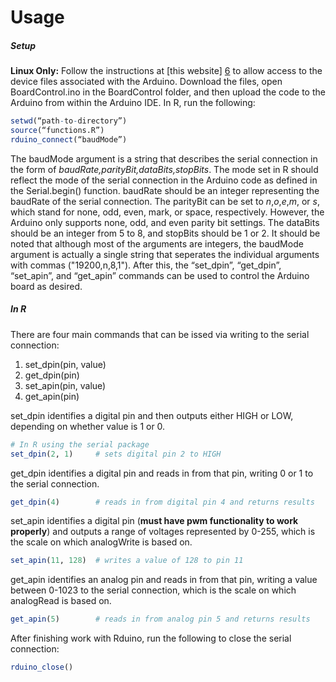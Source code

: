 # Usage

##### Setup
**Linux Only:** Follow the instructions at [this website] [6] to allow access to the device files associated with the Arduino.
Download the files, open BoardControl.ino in the BoardControl folder, and then upload the code to the Arduino from within the Arduino IDE. In R, run the following:
```R
setwd(“path-to-directory”) 
source(“functions.R”)
rduino_connect(“baudMode”)
```
The baudMode argument is a string that describes the serial connection in the form of *baudRate,parityBit,dataBits,stopBits*. The mode set in R should reflect the mode of the serial connection in the Arduino code as defined in the Serial.begin() function. baudRate should be an integer representing the baudRate of the serial connection. The parityBit can be set to *n*,*o*,*e*,*m*, or *s*, which stand for none, odd, even, mark, or space, respectively. However, the Arduino only supports none, odd, and even parity bit settings. The dataBits should be an integer from 5 to 8, and stopBits should be 1 or 2. It should be noted that although most of the arguments are integers, the baudMode argument is actually a single string that seperates the individual arguments with commas ("19200,n,8,1"). After this, the “set_dpin”, “get_dpin”, “set_apin”, and “get_apin” commands can be used to control the Arduino board as desired.

##### In R
There are four main commands that can be issed via writing to the serial connection:
1. set_dpin(pin, value)
2. get_dpin(pin)
3. set_apin(pin, value)
4. get_apin(pin)

set_dpin identifies a digital pin and then outputs either HIGH or LOW, depending on whether value is 1 or 0.
```R 
# In R using the serial package
set_dpin(2, 1)     # sets digital pin 2 to HIGH
```
get_dpin identifies a digital pin and reads in from that pin, writing 0 or 1 to the serial connection.
```R
get_dpin(4)        # reads in from digital pin 4 and returns results
```
set_apin identifies a digital pin (**must have pwm functionality to work properly**) and outputs a range of voltages represented by 0-255, which is the scale on which analogWrite is based on.
```R
set_apin(11, 128)  # writes a value of 128 to pin 11
```
get_apin identifies an analog pin and reads in from that pin, writing a value between 0-1023 to the serial connection, which is the scale on which analogRead is based on.
```R
get_apin(5)        # reads in from analog pin 5 and returns results
```
After finishing work with Rduino, run the following to close the serial connection:
```R
rduino_close()    
```

[6]: https://www.arduino.cc/en/Guide/Linux